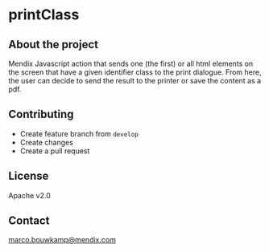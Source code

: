 # printClass

## About the project ##
Mendix Javascript action that sends one (the first) or all html elements on the screen that have a given identifier class to the print dialogue. From here, the user can decide to send the result to the printer or save the content as a pdf.

## Contributing ##
* Create feature branch from `develop`
* Create changes
* Create a pull request

## License
Apache v2.0

## Contact
marco.bouwkamp@mendix.com
